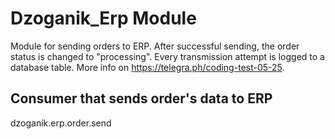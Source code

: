 # Dzoganik_Erp Module

Module for sending orders to ERP.
After successful sending, the order status is changed to "processing".
Every transmission attempt is logged to a database table.
More info on https://telegra.ph/coding-test-05-25.

## Consumer that sends order's data to ERP
dzoganik.erp.order.send
